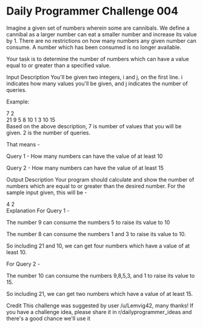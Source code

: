 # Daily Programmer Challenge 004

Imagine a given set of numbers wherein some are cannibals. We define a cannibal as a larger number can eat a smaller number and increase its value by 1. There are no restrictions on how many numbers any given number can consume. A number which has been consumed is no longer available.

Your task is to determine the number of numbers which can have a value equal to or greater than a specified value.

Input Description
You'll be given two integers, i and j, on the first line. i indicates how many values you'll be given, and j indicates the number of queries.

Example:

 7 2     
 21 9 5 8 10 1 3
 10 15   
Based on the above description, 7 is number of values that you will be given. 2 is the number of queries.

That means -

Query 1 - How many numbers can have the value of at least 10

Query 2 - How many numbers can have the value of at least 15

Output Description
Your program should calculate and show the number of numbers which are equal to or greater than the desired number. For the sample input given, this will be -

 4 2  
Explanation
For Query 1 -

The number 9 can consume the numbers 5 to raise its value to 10

The number 8 can consume the numbers 1 and 3 to raise its value to 10.

So including 21 and 10, we can get four numbers which have a value of at least 10.

For Query 2 -

The number 10 can consume the numbers 9,8,5,3, and 1 to raise its value to 15.

So including 21, we can get two numbers which have a value of at least 15.

Credit
This challenge was suggested by user /u/Lemvig42, many thanks! If you have a challenge idea, please share it in r/dailyprogrammer_ideas and there's a good chance we'll use it
